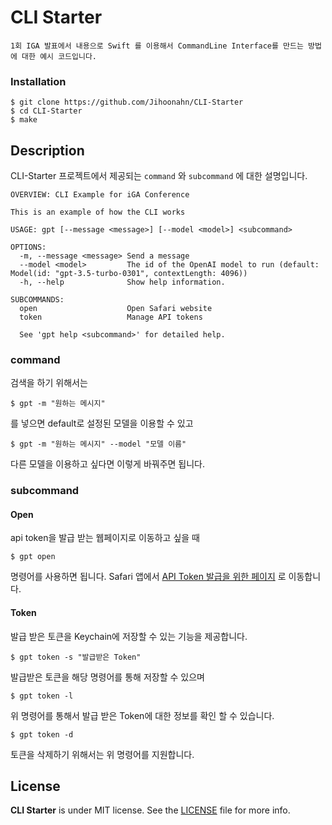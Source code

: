 # CLI Starter
```
1회 IGA 발표에서 내용으로 Swift 를 이용해서 CommandLine Interface를 만드는 방법에 대한 예시 코드입니다.
```

### Installation
```
$ git clone https://github.com/Jihoonahn/CLI-Starter
$ cd CLI-Starter
$ make
```

## Description
CLI-Starter 프로젝트에서 제공되는 ``command`` 와 ``subcommand`` 에 대한 설명입니다.

```
OVERVIEW: CLI Example for iGA Conference

This is an example of how the CLI works

USAGE: gpt [--message <message>] [--model <model>] <subcommand>

OPTIONS:
  -m, --message <message> Send a message
  --model <model>         The id of the OpenAI model to run (default: Model(id: "gpt-3.5-turbo-0301", contextLength: 4096))
  -h, --help              Show help information.

SUBCOMMANDS:
  open                    Open Safari website
  token                   Manage API tokens

  See 'gpt help <subcommand>' for detailed help.
```

### command

검색을 하기 위해서는 

```
$ gpt -m "원하는 메시지"
```
를 넣으면 default로 설정된 모델을 이용할 수 있고

```
$ gpt -m "원하는 메시지" --model "모델 이름"
```

다른 모델을 이용하고 싶다면 이렇게 바꿔주면 됩니다.

### subcommand

#### Open
api token을 발급 받는 웹페이지로 이동하고 싶을 때
```
$ gpt open
```
명령어를 사용하면 됩니다.
Safari 앱에서 [API Token 발급을 위한 페이지](https://platform.openai.com/account/api-keys) 로 이동합니다.

#### Token
발급 받은 토큰을 Keychain에 저장할 수 있는 기능을 제공합니다.

```
$ gpt token -s "발급받은 Token"
```

발급받은 토큰을 해당 명령어를 통해 저장할 수 있으며

```
$ gpt token -l
```

위 명령어를 통해서 발급 받은 Token에 대한 정보를 확인 할 수 있습니다.

```
$ gpt token -d
```

토큰을 삭제하기 위해서는 위 명령어를 지원합니다.

## License
**CLI Starter** is under MIT license. See the [LICENSE](LICENSE) file for more info.